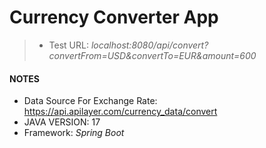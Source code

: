 # Currency Converter App

> - Test URL: *localhost:8080/api/convert?convertFrom=USD&convertTo=EUR&amount=600*

#### NOTES
* Data Source For Exchange Rate: https://api.apilayer.com/currency_data/convert
* JAVA VERSION: 17
* Framework: *Spring Boot*
